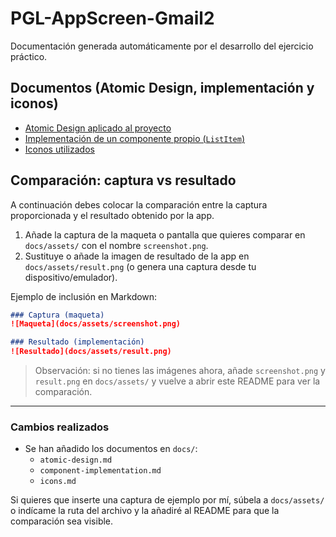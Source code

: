 # PGL-AppScreen-Gmail2

Documentación generada automáticamente por el desarrollo del ejercicio práctico.

## Documentos (Atomic Design, implementación y iconos)
- [Atomic Design aplicado al proyecto](docs/atomic-design.md)
- [Implementación de un componente propio (`ListItem`)](docs/component-implementation.md)
- [Iconos utilizados](docs/icons.md)

## Comparación: captura vs resultado
A continuación debes colocar la comparación entre la captura proporcionada y el resultado obtenido por la app.

1. Añade la captura de la maqueta o pantalla que quieres comparar en `docs/assets/` con el nombre `screenshot.png`.
2. Sustituye o añade la imagen de resultado de la app en `docs/assets/result.png` (o genera una captura desde tu dispositivo/emulador).

Ejemplo de inclusión en Markdown:

```markdown
### Captura (maqueta)
![Maqueta](docs/assets/screenshot.png)

### Resultado (implementación)
![Resultado](docs/assets/result.png)
```

> Observación: si no tienes las imágenes ahora, añade `screenshot.png` y `result.png` en `docs/assets/` y vuelve a abrir este README para ver la comparación.

---

### Cambios realizados
- Se han añadido los documentos en `docs/`:
  - `atomic-design.md`
  - `component-implementation.md`
  - `icons.md`

Si quieres que inserte una captura de ejemplo por mí, súbela a `docs/assets/` o indícame la ruta del archivo y la añadiré al README para que la comparación sea visible.
